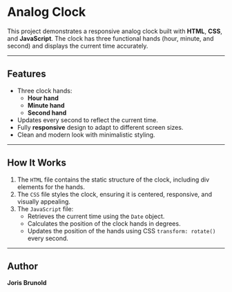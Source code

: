 # Analog Clock

This project demonstrates a responsive analog clock built with **HTML**, **CSS**, and **JavaScript**. The clock has three functional hands (hour, minute, and second) and displays the current time accurately. 

---

## Features
- Three clock hands:
  - **Hour hand**
  - **Minute hand**
  - **Second hand**
- Updates every second to reflect the current time.
- Fully **responsive** design to adapt to different screen sizes.
- Clean and modern look with minimalistic styling.

---

## How It Works
1. The `HTML` file contains the static structure of the clock, including div elements for the hands.
2. The `CSS` file styles the clock, ensuring it is centered, responsive, and visually appealing.
3. The `JavaScript` file:
   - Retrieves the current time using the `Date` object.
   - Calculates the position of the clock hands in degrees.
   - Updates the position of the hands using CSS `transform: rotate()` every second.

---

## Author
**Joris Brunold**
